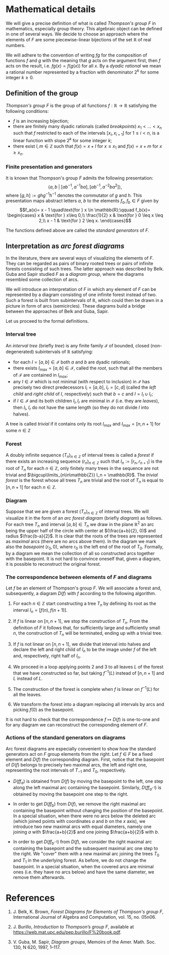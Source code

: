 # Mathematical details

We will give a precise definition of what is called *Thompson's group $F$* in mathematics, especially group theory.
This algebraic object can be defined in one of several ways. We decide to choose an approach where the elements of $F$ are
some piecewise-linear bijections of the set $\mathbb{R}$ of real numbers.

We will adhere to the convention of writing $fg$ for the composition of functions $f$ and $g$ with the meaning that $g$ acts on the argument first, then $f$ acts on the result, i.e. $fg(x)=f(g(x))$ for all $x$.
By a *dyadic rational* we mean a rational number represented by a fraction with denominator $2^k$ for some integer $k\ge 0$.

## Definition of the group
*Thompson's group $F$* is the group of all functions $f: \mathbb{R} \to \mathbb{R}$ satisfying the following conditions:
- $f$ is an increasing bijection;
- there are finitely many dyadic rationals (called *breakpoints*) $x_1 < \dots < x_n$ such that $f$ restricted to each of the intervals $[x_i, x_{i+1}]$ for $1\le i<n$, is a linear function with slope $2^k$ for some integer $k$;  
- there exist $l, m\in\mathbb{Z}$ such that $f(x) = x + l$  for $x \le x_1$ and $f(x) = x + m$ for $x\ge x_n$.

### Finite presentation and generators
It is known that Thompson's group $F$ admits the following presentation:
$$\left<a,b \;|\; [ab^{-1}, a^{-1}ba], \, [ab^{-1}, a^{-2}ba^{2}]\right>,$$
where $[g, h]:=ghg^{-1}h^{-1}$ denotes the commutator of $g$ and $h$.
This presentation maps abstract letters $a$, $b$ to the elements $f_a, f_b \in F$ given by
$$f_a(x)= x - 1 \quad\text{for } x \in \mathbb{R};\qquad 
f_b(x)= 
\begin{cases}
x & \text{for }  x\leq 0,\\
\frac{1}{2} x & \text{for } 0 \leq x \leq 2,\\
x - 1 & \text{for } 2 \leq x.
\end{cases}$$

The functions defined above are called the *standard generators* of $F$.

## Interpretation as *arc forest diagrams*
In the literature, there are several ways of visualizing the elements of $F$. They can be regarded as pairs of binary rooted trees or pairs of infinite forests consisting of such trees. The latter approach was described by Belk.
Guba and Sapir studied $F$ as a *diagram group*, where the diagrams resembled some collection of arcs.

We will introduce an interpretation of $F$ in which any element of $F$ can be represented by a diagram consisting of one infinite forest instead of two. Such a forest is built from subintervals of $\mathbb{R}$, which could then be drawn in a picture in form of arcs (semicircles). These diagrams build a bridge between the approaches of Belk and Guba, Sapir.

Let us proceed to the formal definitions.

### Interval tree
An *interval tree* (briefly *tree*) is any finite family $\mathcal{I}$ of bounded, closed (non-degenerated) subintervals of $\mathbb{R}$ satisfying:
- for each $I=[a, b] \in \mathcal{I}$ both $a$ and $b$ are dyadic rationals; 
- there exists $I_{max}=[a, b]\in \mathcal{I}$, called the *root*, such that all the members of $\mathcal{I}$ are contained in $I_{max}$;
- any $I\in \mathcal{I}$ which is not minimal (with respect to inclusion) in $\mathcal{I}$ has precisely two direct predecessors $I_l = [a, b]$, $I_r=[c, d]$ (called the *left child* and *right child* of $I$, respectively) such that $b=c$ and $I=I_l \cup I_r$;
- if $I\in\mathcal{I}$ and its both children $I_l, I_r$ are minimal in $\mathcal{I}$ (i.e. they are *leaves*), then $I_l$, $I_r$ do not have the same length (so they do not divide $I$ into halves).

A tree is called *trivial* if it contains only its root $I_{max}$ and  $I_{max}=[n, n+1]$ for some $n\in \mathbb{Z}$

### Forest
A doubly infinite sequence $(T_n)_{n\in\mathbb{Z}}$ of interval trees is called a *forest* if there exists an increasing sequence $(r_n)_{n\in\mathbb{Z}}$ such that $I_n:=[r_n, r_{n+1}]$ is the root of $T_n$ for each $n\in\mathbb{Z}$, only finitely many trees in the sequence are not trivial and $\bigcup\limits_{n\in\mathbb{Z}} I_n = \mathbb{R}$. 
The *trivial forest* is the forest whose all trees $T_n$ are trivial and the root of $T_n$ is equal to $[n, n+1]$ for each $n\in \mathbb{Z}$.

### Diagram
Suppose that we are given a forest $(T_n)_{n\in\mathbb{Z}}$ of interval trees. We will visualize it in the form of an *arc forest diagram* (briefly *diagram*) as follows. For each tree $T_n$ and interval $[a,b]\in T_n$ we draw in the plane $\mathbb{R}^2$ an arc being the upper half of the circle with center at $(\frac{a+b}{2}, 0)$ and radius $\frac{b-a}{2}$. It is clear that the roots of the trees are represented as *maximal* arcs (there are no arcs above them). In the diagram we mark also the *basepoint* $(r_0, 0)$, where $r_0$ is the left end of the root of $T_0$. Formally, by a diagram we mean the collection of all so constructed arcs together with the basepoint. It is not hard to convince oneself that, given a diagram, it is possible to reconstruct the original forest.

### The correspondence between elements of $F$ and diagrams
Let $f$ be an element of Thompson's group $F$. We will associate a forest and, subsequently, a diagram $D(f)$ with $f$ according to the following algorithm.

1. For each $n\in\mathbb{Z}$ start constructing a tree $T_n$ by defining its root as the interval $I_n=[f(n), f(n+1)]$.

2. If $f$ is linear on $[n, n+1]$, we stop the construction of $T_n$. From the definition of $F$ it follows that, for sufficiently large and sufficiently small $n$, the construction of $T_n$ will be terminated, ending up with a trivial tree.

3. If $f$ is not linear on $[n, n+1]$, we divide that interval into halves and declare the left and right child of $I_n$ to be the image under $f$ of the left and, respectively, right half of $I_n$.

4. We proceed in a loop applying points 2 and 3 to all leaves $L$ of the forest that we have constructed so far, but taking $f^{-1}(L)$ instead of $[n, n+1]$ and $L$ instead of $L$.

5. The construction of the forest is complete when $f$ is linear on  $f^{-1} (L)$ for all the leaves.

6. We transform the forest into a diagram replacing all intervals by arcs and picking $f(0)$ as the basepoint.

It is not hard to check that the correspondence $f\mapsto D(f)$ is one-to-one and for any diagram we can reconstruct the corresponding element of $F$.

### Actions of the standard generators on diagrams

Arc forest diagrams are especially convenient to show how the standard generators act on $F$ group elements from the right.
Let $f\in F$ be a fixed element and $D(f)$ the corresponding diagram.
First, notice that the basepoint of $D(f)$ belongs to precisely two maximal arcs, the left and right one, representing the root intervals of $T_{-1}$ and $T_0$, respectively.

- $D(ff_a)$ is obtained from $D(f)$ by moving the basepoint to the left, one step along the left maximal arc containing the basepoint.
Similarly, $D(ff_{a^{-1}})$ is obtained by moving the basepoint one step to the right.

- In order to get $D(ff_b)$ from $D(f)$, we remove the right maximal arc containing the basepoint without changing the position of the basepoint. In a special situation, when there were no arcs below the deleted arc (which joined points with coordinates $a$ and $b$ on the $x$ axis), we introduce two new maximal arcs with equal diameters, namely one joining $a$ with $\frac{a+b}{2}$ and one joining $\frac{a+b}{2}$ with $b$.

- In order to get $D(ff_{b^{-1}})$ from $D(f)$, we consider the right maximal arc containing the basepoint and the subsequent maximal arc one step to the right. We "cover" them with a new maximal arc joining the trees $T_{0}$ and $T_{1}$ in the underlying forest. As before, we do not change the basepoint. In a special situation, when the covered arcs are minimal ones (i.e. they have no arcs below) and have the same diameter, we remove them afterwards.

# References

1. J. Belk, K. Brown, *Forest Diagrams for Elements of Thompson's group F*, International Journal of Algebra and Computation, vol. 15, no. 05n06.

2. J. Burillo, *Introduction to Thompson’s group F*, available at https://web.mat.upc.edu/pep.burillo/F%20book.pdf. 

3. V. Guba, M. Sapir, *Diagram groups*, Memoirs of the Amer. Math. Soc. 130, N 620, 1997, 1–117.